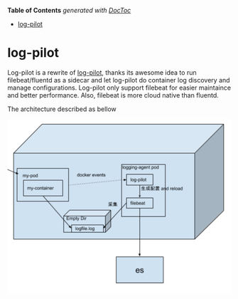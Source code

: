 <!-- START doctoc generated TOC please keep comment here to allow auto update -->
<!-- DON'T EDIT THIS SECTION, INSTEAD RE-RUN doctoc TO UPDATE -->
**Table of Contents**  *generated with [DocToc](https://github.com/thlorenz/doctoc)*

- [log-pilot](#log-pilot)

<!-- END doctoc generated TOC please keep comment here to allow auto update -->

log-pilot
=========

Log-pilot is a rewrite of [log-pilot](https://github.com/AliyunContainerService/log-pilot), thanks its awesome idea to run filebeat/fluentd as a sidecar and let log-pilot do container log discovery and manage configurations.
Log-pilot only support filebeat for easier maintaince and better performance. Also, filebeat is more cloud native than fluentd.

The architecture described as bellow

![log-pilot-arch](./docs/assets/log-pilot-arch.png)
